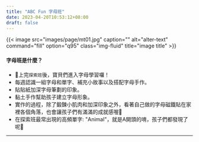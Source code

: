 ```yaml
---
title: "ABC Fun 字母班"
date: 2023-04-20T10:53:12+08:00
draft: false
---
```


{{< image src="images/page/mt01.jpg" caption="" alt="alter-text" command="fill" option="q95" class="img-fluid" title="image title" >}}

#### 字母班是什麼？
* 🐣上完`探索班`後，寶貝們進入字母學習囉！
* 每週認識一組字母和單字、補充小故事以及搭配字母手作。
* 貼貼紙加深字母筆劃的印象。
* 黏土手作幫助孩子建立字母形象。
* 實作的過程，除了鍛鍊小肌肉和加深印象之外，看著自己做的字母磁鐵貼在家裡各個角落，也會讓孩子們有滿滿的成就感喔🥰
* 在探索班最常出現的高頻單字: "Animal"，就是A開頭的唷，孩子們都發現了呢👏

---